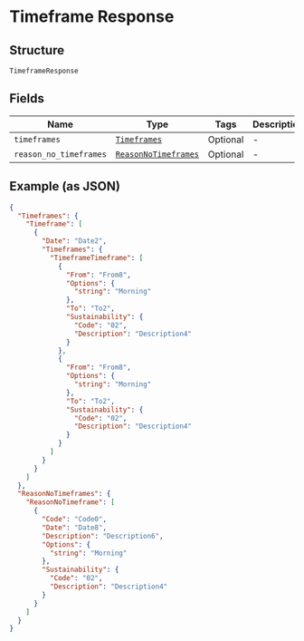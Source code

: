 
# Timeframe Response

## Structure

`TimeframeResponse`

## Fields

| Name | Type | Tags | Description |
|  --- | --- | --- | --- |
| `timeframes` | [`Timeframes`](../../doc/models/timeframes.md) | Optional | - |
| `reason_no_timeframes` | [`ReasonNoTimeframes`](../../doc/models/reason-no-timeframes.md) | Optional | - |

## Example (as JSON)

```json
{
  "Timeframes": {
    "Timeframe": [
      {
        "Date": "Date2",
        "Timeframes": {
          "TimeframeTimeframe": [
            {
              "From": "From8",
              "Options": {
                "string": "Morning"
              },
              "To": "To2",
              "Sustainability": {
                "Code": "02",
                "Description": "Description4"
              }
            },
            {
              "From": "From8",
              "Options": {
                "string": "Morning"
              },
              "To": "To2",
              "Sustainability": {
                "Code": "02",
                "Description": "Description4"
              }
            }
          ]
        }
      }
    ]
  },
  "ReasonNoTimeframes": {
    "ReasonNoTimeframe": [
      {
        "Code": "Code0",
        "Date": "Date8",
        "Description": "Description6",
        "Options": {
          "string": "Morning"
        },
        "Sustainability": {
          "Code": "02",
          "Description": "Description4"
        }
      }
    ]
  }
}
```

